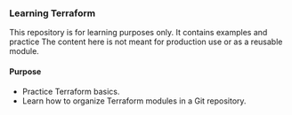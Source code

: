 ### Learning Terraform

This repository is for learning purposes only. It contains examples and practice 
The content here is not meant for production use or as a reusable module.

#### Purpose
- Practice Terraform basics.
- Learn how to organize Terraform modules in a Git repository.
